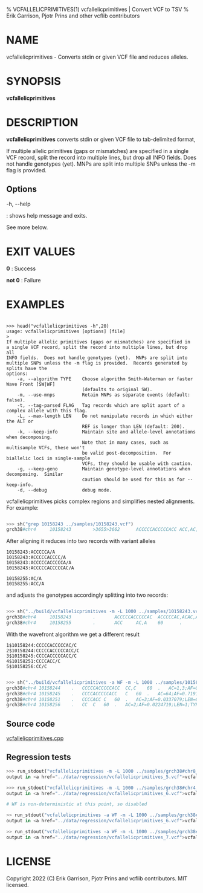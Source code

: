 % VCFALLELICPRIMITIVES(1) vcfallelicprimitives | Convert VCF to TSV
% Erik Garrison, Pjotr Prins and other vcflib contributors

# NAME

vcfallelicprimitives - Converts stdin or given VCF file and reduces alleles.

# SYNOPSIS

**vcfallelicprimitives**

# DESCRIPTION

**vcfallelicprimitives** converts stdin or given VCF file to tab-delimited format,

If multiple allelic primitives (gaps or mismatches) are specified in a
single VCF record, split the record into multiple lines, but drop all
INFO fields. Does not handle genotypes (yet). MNPs are split into
multiple SNPs unless the -m flag is provided.


## Options

-h, --help

: shows help message and exits.

See more below.

# EXIT VALUES

**0**
: Success

**not 0**
: Failure

# EXAMPLES


<!--

    >>> from pytest.rtest import run_stdout, head, cat, sh

-->

```

>>> head("vcfallelicprimitives -h",20)
usage: vcfallelicprimitives [options] [file]
>
If multiple allelic primitives (gaps or mismatches) are specified in
a single VCF record, split the record into multiple lines, but drop all
INFO fields.  Does not handle genotypes (yet).  MNPs are split into
multiple SNPs unless the -m flag is provided.  Records generated by splits have the
options:
    -a, --algorithm TYPE    Choose algorithm Smith-Waterman or faster Wave Front [SW|WF]
                            (defaults to original SW).
    -m, --use-mnps          Retain MNPs as separate events (default: false).
    -t, --tag-parsed FLAG   Tag records which are split apart of a complex allele with this flag.
    -L, --max-length LEN    Do not manipulate records in which either the ALT or
                            REF is longer than LEN (default: 200).
    -k, --keep-info         Maintain site and allele-level annotations when decomposing.
                            Note that in many cases, such as multisample VCFs, these won't
                            be valid post-decomposition.  For biallelic loci in single-sample
                            VCFs, they should be usable with caution.
    -g, --keep-geno         Maintain genotype-level annotations when decomposing.  Similar
                            caution should be used for this as for --keep-info.
    -d, --debug             debug mode.

```

vcfallelicprimitives picks complex regions and simplifies nested alignments. For example:

```python

>>> sh("grep 10158243 ../samples/10158243.vcf")
grch38#chr4     10158243        >3655>3662      ACCCCCACCCCCACC ACC,AC,ACCCCCACCCCCAC,ACCCCCACC,ACA     60      .       AC=64,3,2,3,1;AF=0.719101,0.0337079,0.0224719,0.0337079,0.011236;AN=89;AT=>3655>3656>3657>3658>3659>3660>3662,>3655>3656>3660>3662,>3655>3660>3662,>3655>3656>3657>3658>3660>3662,>3655>3656>3657>3660>3662,>3655>3656>3661>3662;NS=45;LV=0     GT      0|0     1|1     1|1     1|0     5|1     0|4     0|1     0|1     1|1     1|1     1|1     1|1     1|1     1|1     1|1     4|3     1|1     1|1     1|1     1|0     1|0     1|0     1|0     1|1     1|1     1|4     1|1     1|1     3|0     1|0     1|1     0|1     1|1     1|1     2|1     1|2     1|1     1|1     0|1     1|1     1|1     1|0     1|2     1|1     0

```

After aligning it reduces into two records with variant alleles

```
10158243:ACCCCCA/A
10158243:ACCCCCACCCC/A
10158243:ACCCCCACCCCCA/A
10158243:ACCCCCACCCCCAC/A

10158255:AC/A
10158255:ACC/A
```

and adjusts the genotypes accordingly splitting into two records:

```python

>>> sh("../build/vcfallelicprimitives -m -L 1000 ../samples/10158243.vcf|grep -v ^\#")
grch38#chr4     10158243        .       ACCCCCACCCCCAC  ACCCCCAC,ACAC,AC,A      60      .       AC=3,1,64,3;AF=0.0337079,0.011236,0.719101,0.0337079;LEN=6,10,12,13;TYPE=del,del,del,del        GT      0|0     3|3     3|3     3|0     2|3     0|1     0|3     0|3     3|3     3|3     3|3     3|3     3|3     3|3     3|3     1|0     3|3     3|3     3|3     3|0     3|0     3|0     3|0     3|3     3|3     3|1     3|3     3|3     0|0     3|0     3|3     0|3     3|3     3|3     4|3     3|4     3|3     3|3     0|3     3|3     3|3     3|0     3|4     3|3     0
grch38#chr4     10158255        .       ACC     AC,A    60      .       AC=2,1;AF=0.0224719,0.011236;LEN=1,2;TYPE=del,del       GT      0|0     0|0     0|0     0|0     2|0     0|0     0|0     0|0     0|0     0|0     0|0     0|0     0|0     0|0     0|0     0|1     0|0     0|0     0|0     0|0     0|0     0|0     0|0     0|0     0|0     0|0     0|0     0|0     1|0     0|0     0|0     0|0     0|0     0|0     0|0     0|0     0|0     0|0     0|0     0|0     0|0     0|0     0|0     0|0     0

```

With the wavefront algorithm we get a different result

```
1$10158244:CCCCCACCCCCAC/C
2$10158244:CCCCCACCCCCACC/C
3$10158245:CCCCACCCCCACC/C
4$10158251:CCCCACC/C
5$10158256:CC/C
```

```python

>>> sh("../build/vcfallelicprimitives -a WF -m -L 1000 ../samples/10158243.vcf|grep -v ^\#")
grch38#chr4	10158244	.	CCCCCACCCCCACC	CC,C	60	.	AC=1,3;AF=0.011236,0.0337079;LEN=12,13;TYPE=del,del	GT	0|0	0|0	0|0	0|0	1|0	0|0	0|0	0|0	0|0	0|0	0|0	0|0	0|0	0|0	0|0	0|0	0|0	0|0	0|0	0|0	0|0	0|0	0|0	0|0	0|0	0|0	0|0	0|0	0|0	0|0	0|0	0|0	0|0	0|0	2|0	0|2	0|0	0|0	0|0	0|0	0|0	0|0	0|2	0|0	0
grch38#chr4	10158245	.	CCCCACCCCCACC	C	60	.	AC=64;AF=0.719101;LEN=12;TYPE=del	GT	0|0	1|1	1|1	1|0	0|1	0|0	0|1	0|1	1|1	1|1	1|1	1|1	1|1	1|1	1|1	0|0	1|1	1|1	1|1	1|0	1|0	1|0	1|0	1|1	1|1	1|0	1|1	1|1	0|0	1|0	1|1	0|1	1|1	1|1	0|1	1|0	1|1	1|1	0|1	1|1	1|1	1|0	1|0	1|1	0
grch38#chr4	10158251	.	CCCCACC	C	60	.	AC=3;AF=0.0337079;LEN=6;TYPE=del	GT	0|0	0|0	0|0	0|0	0|0	0|1	0|0	0|0	0|0	0|0	0|0	0|0	0|0	0|0	0|0	1|0	0|0	0|0	0|0	0|0	0|0	0|0	0|0	0|0	0|0	0|1	0|0	0|0	0|0	0|0	0|0	0|0	0|0	0|0	0|0	0|0	0|0	0|0	0|0	0|0	0|0	0|0	0|0	0|0	0
grch38#chr4	10158256	.	CC	C	60	.	AC=2;AF=0.0224719;LEN=1;TYPE=del	GT	0|0	0|0	0|0	0|0	0|0	0|0	0|0	0|0	0|0	0|0	0|0	0|0	0|0	0|0	0|0	0|1	0|0	0|0	0|0	0|0	0|0	0|0	0|0	0|0	0|0	0|0	0|0	0|0	1|0	0|0	0|0	0|0	0|0	0|0	0|0	0|0	0|0	0|0	0|0	0|0	0|0	0|0	0|0	0|0	0

```


## Source code

[vcfallelicprimitives.cpp](../../src/vcfallelicprimitives.cpp)

## Regression tests

```python
>>> run_stdout("vcfallelicprimitives -m -L 1000 ../samples/grch38#chr8_36353854-36453166.vcf", ext="vcf")
output in <a href="../data/regression/vcfallelicprimitives_5.vcf">vcfallelicprimitives_5.vcf</a>

>>> run_stdout("vcfallelicprimitives -m -L 1000 ../samples/grch38#chr4_10083863-10181258.vcf", ext="vcf")
output in <a href="../data/regression/vcfallelicprimitives_6.vcf">vcfallelicprimitives_6.vcf</a>

# WF is non-deterministic at this point, so disabled

>> run_stdout("vcfallelicprimitives -a WF -m -L 1000 ../samples/grch38#chr8_36353854-36453166.vcf", ext="vcf")
output in <a href="../data/regression/vcfallelicprimitives_6.vcf">vcfallelicprimitives_6.vcf</a>

>> run_stdout("vcfallelicprimitives -a WF -m -L 1000 ../samples/grch38#chr4_10083863-10181258.vcf", ext="vcf")
output in <a href="../data/regression/vcfallelicprimitives_7.vcf">vcfallelicprimitives_7.vcf</a>

```

# LICENSE

Copyright 2022 (C) Erik Garrison, Pjotr Prins and vcflib contributors. MIT licensed.

